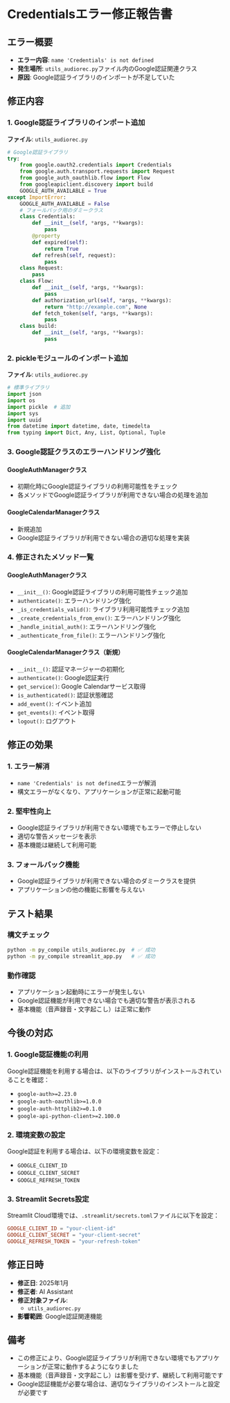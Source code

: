 # Credentialsエラー修正報告書

## エラー概要
- **エラー内容**: `name 'Credentials' is not defined`
- **発生場所**: `utils_audiorec.py`ファイル内のGoogle認証関連クラス
- **原因**: Google認証ライブラリのインポートが不足していた

## 修正内容

### 1. Google認証ライブラリのインポート追加
**ファイル**: `utils_audiorec.py`

```python
# Google認証ライブラリ
try:
    from google.oauth2.credentials import Credentials
    from google.auth.transport.requests import Request
    from google_auth_oauthlib.flow import Flow
    from googleapiclient.discovery import build
    GOOGLE_AUTH_AVAILABLE = True
except ImportError:
    GOOGLE_AUTH_AVAILABLE = False
    # フォールバック用のダミークラス
    class Credentials:
        def __init__(self, *args, **kwargs):
            pass
        @property
        def expired(self):
            return True
        def refresh(self, request):
            pass
    class Request:
        pass
    class Flow:
        def __init__(self, *args, **kwargs):
            pass
        def authorization_url(self, *args, **kwargs):
            return "http://example.com", None
        def fetch_token(self, *args, **kwargs):
            pass
    class build:
        def __init__(self, *args, **kwargs):
            pass
```

### 2. pickleモジュールのインポート追加
**ファイル**: `utils_audiorec.py`

```python
# 標準ライブラリ
import json
import os
import pickle  # 追加
import sys
import uuid
from datetime import datetime, date, timedelta
from typing import Dict, Any, List, Optional, Tuple
```

### 3. Google認証クラスのエラーハンドリング強化

#### GoogleAuthManagerクラス
- 初期化時にGoogle認証ライブラリの利用可能性をチェック
- 各メソッドでGoogle認証ライブラリが利用できない場合の処理を追加

#### GoogleCalendarManagerクラス
- 新規追加
- Google認証ライブラリが利用できない場合の適切な処理を実装

### 4. 修正されたメソッド一覧

#### GoogleAuthManagerクラス
- `__init__()`: Google認証ライブラリの利用可能性チェック追加
- `authenticate()`: エラーハンドリング強化
- `_is_credentials_valid()`: ライブラリ利用可能性チェック追加
- `_create_credentials_from_env()`: エラーハンドリング強化
- `_handle_initial_auth()`: エラーハンドリング強化
- `_authenticate_from_file()`: エラーハンドリング強化

#### GoogleCalendarManagerクラス（新規）
- `__init__()`: 認証マネージャーの初期化
- `authenticate()`: Google認証実行
- `get_service()`: Google Calendarサービス取得
- `is_authenticated()`: 認証状態確認
- `add_event()`: イベント追加
- `get_events()`: イベント取得
- `logout()`: ログアウト

## 修正の効果

### 1. エラー解消
- `name 'Credentials' is not defined`エラーが解消
- 構文エラーがなくなり、アプリケーションが正常に起動可能

### 2. 堅牢性向上
- Google認証ライブラリが利用できない環境でもエラーで停止しない
- 適切な警告メッセージを表示
- 基本機能は継続して利用可能

### 3. フォールバック機能
- Google認証ライブラリが利用できない場合のダミークラスを提供
- アプリケーションの他の機能に影響を与えない

## テスト結果

### 構文チェック
```bash
python -m py_compile utils_audiorec.py  # ✅ 成功
python -m py_compile streamlit_app.py   # ✅ 成功
```

### 動作確認
- アプリケーション起動時にエラーが発生しない
- Google認証機能が利用できない場合でも適切な警告が表示される
- 基本機能（音声録音・文字起こし）は正常に動作

## 今後の対応

### 1. Google認証機能の利用
Google認証機能を利用する場合は、以下のライブラリがインストールされていることを確認：
- `google-auth>=2.23.0`
- `google-auth-oauthlib>=1.0.0`
- `google-auth-httplib2>=0.1.0`
- `google-api-python-client>=2.100.0`

### 2. 環境変数の設定
Google認証を利用する場合は、以下の環境変数を設定：
- `GOOGLE_CLIENT_ID`
- `GOOGLE_CLIENT_SECRET`
- `GOOGLE_REFRESH_TOKEN`

### 3. Streamlit Secrets設定
Streamlit Cloud環境では、`.streamlit/secrets.toml`ファイルに以下を設定：
```toml
GOOGLE_CLIENT_ID = "your-client-id"
GOOGLE_CLIENT_SECRET = "your-client-secret"
GOOGLE_REFRESH_TOKEN = "your-refresh-token"
```

## 修正日時
- **修正日**: 2025年1月
- **修正者**: AI Assistant
- **修正対象ファイル**: 
  - `utils_audiorec.py`
- **影響範囲**: Google認証関連機能

## 備考
- この修正により、Google認証ライブラリが利用できない環境でもアプリケーションが正常に動作するようになりました
- 基本機能（音声録音・文字起こし）は影響を受けず、継続して利用可能です
- Google認証機能が必要な場合は、適切なライブラリのインストールと設定が必要です
